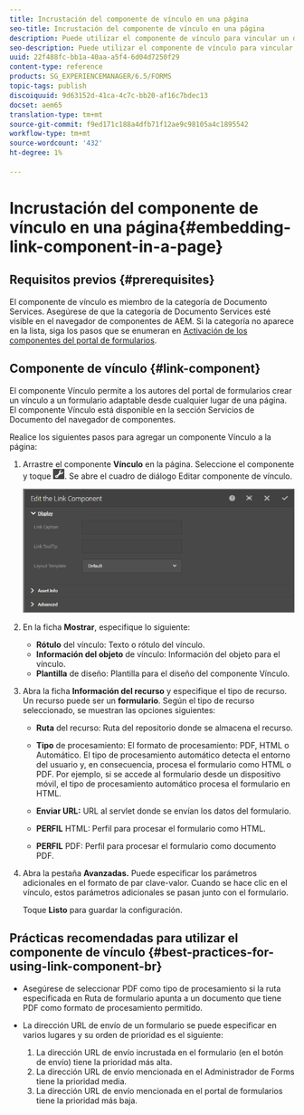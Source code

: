 ```yaml
---
title: Incrustación del componente de vínculo en una página
seo-title: Incrustación del componente de vínculo en una página
description: Puede utilizar el componente de vínculo para vincular un documento adaptable o un formulario adaptable desde cualquier página.
seo-description: Puede utilizar el componente de vínculo para vincular un documento adaptable o un formulario adaptable desde cualquier página.
uuid: 22f488fc-bb1a-40aa-a5f4-6d04d7250f29
content-type: reference
products: SG_EXPERIENCEMANAGER/6.5/FORMS
topic-tags: publish
discoiquuid: 9d63152d-41ca-4c7c-bb20-af16c7bdec13
docset: aem65
translation-type: tm+mt
source-git-commit: f9ed171c188a4dfb71f12ae9c98105a4c1895542
workflow-type: tm+mt
source-wordcount: '432'
ht-degree: 1%

---
```



# Incrustación del componente de vínculo en una página{#embedding-link-component-in-a-page}

## Requisitos previos {#prerequisites}

El componente de vínculo es miembro de la categoría de Documento Services. Asegúrese de que la categoría de Documento Services esté visible en el navegador de componentes de AEM. Si la categoría no aparece en la lista, siga los pasos que se enumeran en [Activación de los componentes del portal de formularios](/help/forms/using/enabling-forms-portal-components.md).

## Componente de vínculo {#link-component}

El componente Vínculo permite a los autores del portal de formularios crear un vínculo a un formulario adaptable desde cualquier lugar de una página. El componente Vínculo está disponible en la sección Servicios de Documento del navegador de componentes.

Realice los siguientes pasos para agregar un componente Vínculo a la página:

1. Arrastre el componente **Vínculo** en la página. Seleccione el componente y toque ![cmppr](assets/cmppr.png). Se abre el cuadro de diálogo Editar componente de vínculo.

   ![edit-link-component](assets/edit-link-component.png)

1. En la ficha **Mostrar**, especifique lo siguiente:

   * **Rótulo** del vínculo: Texto o rótulo del vínculo.
   * **Información del objeto** de vínculo: Información del objeto para el vínculo.
   * **Plantilla** de diseño: Plantilla para el diseño del componente Vínculo.

1. Abra la ficha **Información del recurso** y especifique el tipo de recurso. Un recurso puede ser un **formulario**. Según el tipo de recurso seleccionado, se muestran las opciones siguientes:

   * **Ruta** del recurso: Ruta del repositorio donde se almacena el recurso.

   * **Tipo** de procesamiento: El formato de procesamiento: PDF, HTML o Automático. El tipo de procesamiento automático detecta el entorno del usuario y, en consecuencia, procesa el formulario como HTML o PDF. Por ejemplo, si se accede al formulario desde un dispositivo móvil, el tipo de procesamiento automático procesa el formulario en HTML.
   * **Enviar URL:**  URL al servlet donde se envían los datos del formulario.
   * **PERFIL** HTML: Perfil para procesar el formulario como HTML.
   * **PERFIL** PDF: Perfil para procesar el formulario como documento PDF.

1. Abra la pestaña **Avanzadas.** Puede especificar los parámetros adicionales en el formato de par clave-valor. Cuando se hace clic en el vínculo, estos parámetros adicionales se pasan junto con el formulario.

   Toque **Listo** para guardar la configuración.

## Prácticas recomendadas para utilizar el componente de vínculo {#best-practices-for-using-link-component-br}

* Asegúrese de seleccionar PDF como tipo de procesamiento si la ruta especificada en Ruta de formulario apunta a un documento que tiene PDF como formato de procesamiento permitido.
* La dirección URL de envío de un formulario se puede especificar en varios lugares y su orden de prioridad es el siguiente:

   1. La dirección URL de envío incrustada en el formulario (en el botón de envío) tiene la prioridad más alta.
   1. La dirección URL de envío mencionada en el Administrador de Forms tiene la prioridad media.
   1. La dirección URL de envío mencionada en el portal de formularios tiene la prioridad más baja.
